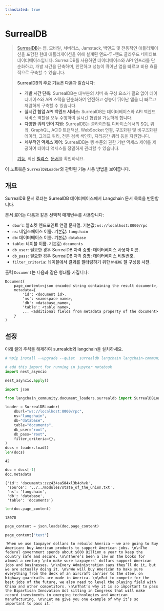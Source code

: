 ```yaml
---
translated: true
---
```


# SurrealDB

>[SurrealDB](https://surrealdb.com/)는 웹, 모바일, 서버리스, Jamstack, 백엔드 및 전통적인 애플리케이션을 포함한 현대 애플리케이션을 위해 설계된 엔드-투-엔드 클라우드 네이티브 데이터베이스입니다. SurrealDB를 사용하면 데이터베이스와 API 인프라를 단순화하고, 개발 시간을 단축하며, 안전하고 성능이 뛰어난 앱을 빠르고 비용 효율적으로 구축할 수 있습니다.
>
>**SurrealDB의 주요 기능은 다음과 같습니다:**
>
>* **개발 시간 단축:** SurrealDB는 대부분의 서버 측 구성 요소가 필요 없어 데이터베이스와 API 스택을 단순화하여 안전하고 성능이 뛰어난 앱을 더 빠르고 저렴하게 구축할 수 있습니다.
>* **실시간 협업 API 백엔드 서비스:** SurrealDB는 데이터베이스와 API 백엔드 서비스 역할을 모두 수행하여 실시간 협업을 가능하게 합니다.
>* **다양한 쿼리 언어 지원:** SurrealDB는 클라이언트 디바이스에서의 SQL 쿼리, GraphQL, ACID 트랜잭션, WebSocket 연결, 구조화된 및 비구조화된 데이터, 그래프 쿼리, 전문 검색 색인화, 지리공간 쿼리 등을 지원합니다.
>* **세부적인 액세스 제어:** SurrealDB는 행 수준의 권한 기반 액세스 제어를 제공하여 데이터 액세스를 정밀하게 관리할 수 있습니다.
>
>[기능](https://surrealdb.com/features), 최신 [릴리스](https://surrealdb.com/releases), [문서](https://surrealdb.com/docs)를 확인하세요.

이 노트북은 `SurrealDBLoader`와 관련된 기능 사용 방법을 보여줍니다.

## 개요

SurrealDB 문서 로더는 SurrealDB 데이터베이스에서 Langchain 문서 목록을 반환합니다.

문서 로더는 다음과 같은 선택적 매개변수를 사용합니다:

* `dburl`: 웹소켓 엔드포인트 연결 문자열. 기본값: `ws://localhost:8000/rpc`
* `ns`: 네임스페이스 이름. 기본값: `langchain`
* `db`: 데이터베이스 이름. 기본값: `database`
* `table`: 테이블 이름. 기본값: `documents`
* `db_user`: 필요한 경우 SurrealDB 자격 증명: 데이터베이스 사용자 이름.
* `db_pass`: 필요한 경우 SurrealDB 자격 증명: 데이터베이스 비밀번호.
* `filter_criteria`: 테이블에서 결과를 필터링하기 위한 `WHERE` 절 구성용 사전.

출력 `Document`는 다음과 같은 형태를 가집니다:

```output
Document(
    page_content=<json encoded string containing the result document>,
    metadata={
        'id': <document id>,
        'ns': <namespace name>,
        'db': <database_name>,
        'table': <table name>,
        ... <additional fields from metadata property of the document>
    }
)
```

## 설정

아래 셀의 주석을 해제하여 surrealdb와 langchain을 설치하세요.

```python
# %pip install --upgrade --quiet  surrealdb langchain langchain-community
```

```python
# add this import for running in jupyter notebook
import nest_asyncio

nest_asyncio.apply()
```

```python
import json

from langchain_community.document_loaders.surrealdb import SurrealDBLoader
```

```python
loader = SurrealDBLoader(
    dburl="ws://localhost:8000/rpc",
    ns="langchain",
    db="database",
    table="documents",
    db_user="root",
    db_pass="root",
    filter_criteria={},
)
docs = loader.load()
len(docs)
```

```output
42
```

```python
doc = docs[-1]
doc.metadata
```

```output
{'id': 'documents:zzz434sa584xl3b4ohvk',
 'source': '../../modules/state_of_the_union.txt',
 'ns': 'langchain',
 'db': 'database',
 'table': 'documents'}
```

```python
len(doc.page_content)
```

```output
18078
```

```python
page_content = json.loads(doc.page_content)
```

```python
page_content["text"]
```

```output
'When we use taxpayer dollars to rebuild America – we are going to Buy American: buy American products to support American jobs. \n\nThe federal government spends about $600 Billion a year to keep the country safe and secure. \n\nThere’s been a law on the books for almost a century \nto make sure taxpayers’ dollars support American jobs and businesses. \n\nEvery Administration says they’ll do it, but we are actually doing it. \n\nWe will buy American to make sure everything from the deck of an aircraft carrier to the steel on highway guardrails are made in America. \n\nBut to compete for the best jobs of the future, we also need to level the playing field with China and other competitors. \n\nThat’s why it is so important to pass the Bipartisan Innovation Act sitting in Congress that will make record investments in emerging technologies and American manufacturing. \n\nLet me give you one example of why it’s so important to pass it.'
```

